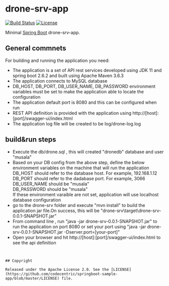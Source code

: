 # drone-srv-app

[![Build Status](https://travis-ci.org/codecentric/springboot-sample-app.svg?branch=master)](https://travis-ci.org/codecentric/springboot-sample-app)
[![License](http://img.shields.io/:license-apache-blue.svg)](http://www.apache.org/licenses/LICENSE-2.0.html)

Minimal [Spring Boot](http://projects.spring.io/spring-boot/) drone-srv-app.

## General commnets

For building and running the application you need:

- The application is a set of API rest services developed using JDK 11 and spring boot 2.6.2 and built using Apache Maven 3.6.3
- The application connects to MySQL database
- DB_HOST, DB_PORT, DB_USER_NAME, DB_PASSWORD environment variables must be set to make the application able to locate the configuration
- The application default port is 8080 and this can be configured when run
- REST API definition is provided with the application using http://[host]:[port]/swagger-ui/index.html
- The application log file will be created to be log/drone-log.log 

## build&run steps 


- Execute the db/drone.sql , this will created "dronedb" database and user "musala"
- Based on your DB config from the above step, define the below environment variables on the machine that will run the application <br>
  DB_HOST should refer to the database host. For example, 192.168.1.12 <br>
  DB_PORT should refer to the dadabase port. For example, 3066<br>
  DB_USER_NAME should be "musala" <br>
  DB_PASSWORD  should be "musala" <br>
  If these environment varaible are not set, application will use localhost database configuration
- go to the drone-srv folder and execute "mvn install" to build the application jar file.On success, this will be "drone-srv\target\drone-srv-0.0.1-SNAPSHOT.jar"
- From command line , run "java -jar drone-srv-0.0.1-SNAPSHOT.jar" to run the application on port 8080  or set your port using  "java -jar drone-srv-0.0.1-SNAPSHOT.jar -Dserver.port=[your-port]"
- Open your browser and hit http://[host]:[port]/swagger-ui/index.html to see the api definition
```


## Copyright

Released under the Apache License 2.0. See the [LICENSE](https://github.com/codecentric/springboot-sample-app/blob/master/LICENSE) file.

